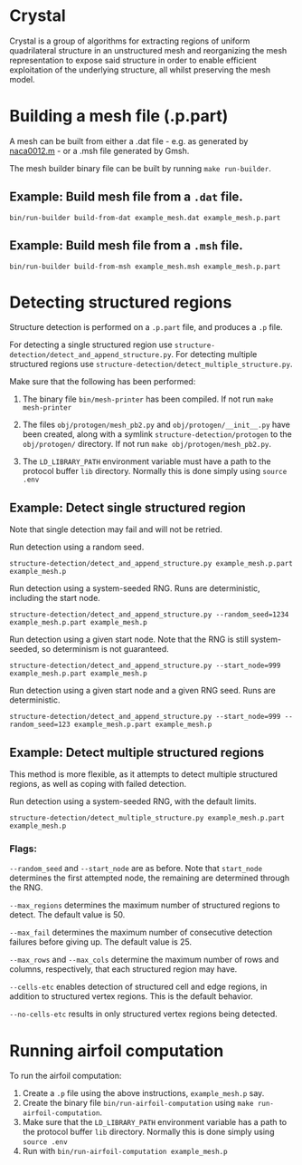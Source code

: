 Crystal
=======

Crystal is a group of algorithms for extracting regions of uniform quadrilateral structure in an unstructured mesh and reorganizing the mesh representation to expose said structure in order to enable
efficient exploitation of the underlying structure, all whilst preserving the mesh model.


# Building a mesh file (.p.part)

A mesh can be built from either a .dat file - e.g. as generated by [naca0012.m](https://github.com/OP2/OP2-Common/blob/master/apps/mesh_generators/naca0012.m) -
 or a .msh file generated by Gmsh.

The mesh builder binary file can be built by running `make run-builder`.

## Example: Build mesh file from a `.dat` file.
```
bin/run-builder build-from-dat example_mesh.dat example_mesh.p.part
```
## Example: Build mesh file from a `.msh` file.
```
bin/run-builder build-from-msh example_mesh.msh example_mesh.p.part
```


# Detecting structured regions

Structure detection is performed on a `.p.part` file, and produces a `.p` file.

For detecting a single structured region use `structure-detection/detect_and_append_structure.py`. For detecting multiple structured regions use `structure-detection/detect_multiple_structure.py`.

Make sure that the following has been performed:

1. The binary file `bin/mesh-printer` has been compiled. If not run `make mesh-printer`

2. The files `obj/protogen/mesh_pb2.py` and `obj/protogen/__init__.py` have been created, along with a symlink `structure-detection/protogen` to the `obj/protogen/` directory. If not run `make obj/protogen/mesh_pb2.py`.

3. The `LD_LIBRARY_PATH` environment variable must have a path to the protocol buffer `lib` directory. Normally this is done simply using `source .env`


## Example: Detect single structured region
Note that single detection may fail and will not be retried.

Run detection using a random seed.
```
structure-detection/detect_and_append_structure.py example_mesh.p.part example_mesh.p
```

Run detection using a system-seeded RNG. Runs are deterministic, including the start node.
```
structure-detection/detect_and_append_structure.py --random_seed=1234 example_mesh.p.part example_mesh.p
```

Run detection using a given start node. Note that the RNG is still system-seeded, so determinism is not guaranteed.
```
structure-detection/detect_and_append_structure.py --start_node=999 example_mesh.p.part example_mesh.p
```

Run detection using a given start node and a given RNG seed. Runs are deterministic.
```
structure-detection/detect_and_append_structure.py --start_node=999 --random_seed=123 example_mesh.p.part example_mesh.p
```


## Example: Detect multiple structured regions
This method is more flexible, as it attempts to detect multiple structured regions, as well as coping with failed detection.

Run detection using a system-seeded RNG, with the default limits.
```
structure-detection/detect_multiple_structure.py example_mesh.p.part example_mesh.p
```

### Flags:
`--random_seed` and `--start_node` are as before. Note that `start_node` determines the first attempted node, the remaining are determined through the RNG.

`--max_regions` determines the maximum number of structured regions to detect. The default value is 50.

`--max_fail` determines the maximum number of consecutive detection failures before giving up. The default value is 25.

`--max_rows` and `--max_cols` determine the maximum number of rows and columns, respectively, that each structured region may have.

`--cells-etc` enables detection of structured cell and edge regions, in addition to structured vertex regions. This is the default behavior.

`--no-cells-etc` results in only structured vertex regions being detected.


# Running airfoil computation

To run the airfoil computation:

1. Create a `.p` file using the above instructions, `example_mesh.p` say.
2. Create the binary file `bin/run-airfoil-computation` using `make run-airfoil-computation`.
3. Make sure that the `LD_LIBRARY_PATH` environment variable has a path to the protocol buffer `lib` directory. Normally this is done simply using `source .env`
4. Run with `bin/run-airfoil-computation example_mesh.p`

